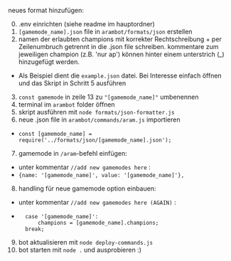 neues format hinzufügen:

0. .env einrichten (siehe readme im hauptordner)
1. `[gamemode_name].json` file in `arambot/formats/json` erstellen
2. namen der erlaubten champions mit korrekter Rechtschreibung + per Zeilenumbruch getrennt in die .json file schreiben. kommentare zum jeweiligen champion (z.B. 'nur ap') können hinter einem unterstrich (_) hinzugefügt werden.
- Als Beispiel dient die `example.json` datei. Bei Interesse einfach öffnen und das Skript in Schritt 5 ausführen
3. `const gamemode` in zeile 13 zu `"[gamemode_name]"` umbenennen
4. terminal im `arambot` folder öffnen
5. skript ausführen mit `node formats/json-formatter.js`
6. neue .json file in `arambot/commands/aram.js` importieren
- `const [gamemode_name] = require('../formats/json/[gamemode_name].json');`
7. gamemode in `/aram`-befehl einfügen:
- unter kommentar `//add new gamemodes here` :
- `{name: '[gamemode_name]', value: '[gamemode_name]'},`
8. handling für neue gamemode option einbauen:
- unter kommentar `//add new gamemodes here (AGAIN)` :
- ```
    case '[gamemode_name]':
        champions = [gamemode_name].champions;
    break;
    ```
9. bot aktualisieren mit `node deploy-commands.js`
10. bot starten mit `node .` und ausprobieren :)
